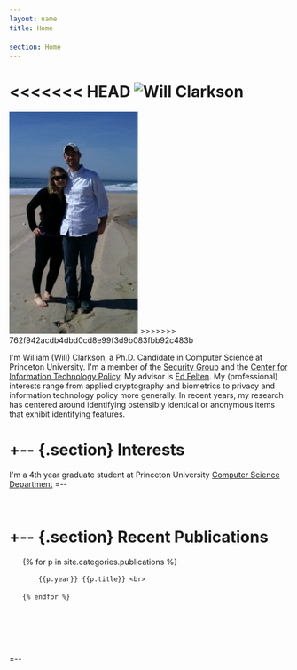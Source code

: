```yaml
---
layout: name
title: Home

section: Home
---
```

<<<<<<< HEAD
<img class='inset right' title='Will Clarkson' height="250" src='http://www.cs.princeton.edu/~wclarkso/images/PersonalPicture.jpg'/>
=======
<img class='inset right' title='Will Clarkson' height="400" src='images/PersonalPicture.jpg'/>
>>>>>>> 762f942acdb4dbd0cd8e99f3d9b083fbb92c483b


I'm William (Will) Clarkson, a Ph.D. Candidate in Computer Science at Princeton University. I'm a member of the [Security Group](http://security.cs.princeton.edu) and the [Center for Information Technology Policy](http://citp.princeton.edu). My advisor is [Ed Felten](http://cs.princeton.edu/~felten/). My (professional) interests range from applied cryptography and biometrics to privacy and information technology policy more generally. In recent years, my research has centered around identifying ostensibly identical or anonymous items that exhibit identifying features.

+--	{.section}
Interests
========
I'm a 4th year graduate student at Princeton University [Computer Science Department](http://www.cs.princeton.edu)
=--

<br>


+-- {.section}
Recent Publications
========
 <ul>
 	{% for p in site.categories.publications %}
    
    	{{p.year}} {{p.title}} <br>

	{% endfor %}
 </ul>

<br>
<br>
<br>
<br>

=--
